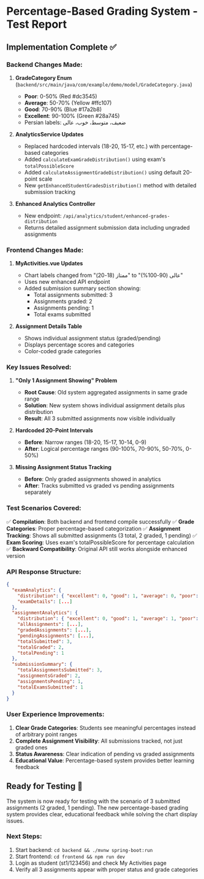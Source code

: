 # Percentage-Based Grading System - Test Report

## Implementation Complete ✅

### Backend Changes Made:

1. **GradeCategory Enum** (`backend/src/main/java/com/example/demo/model/GradeCategory.java`)
   - **Poor**: 0-50% (Red #dc3545)
   - **Average**: 50-70% (Yellow #ffc107)
   - **Good**: 70-90% (Blue #17a2b8)
   - **Excellent**: 90-100% (Green #28a745)
   - Persian labels: ضعیف، متوسط، خوب، عالی

2. **AnalyticsService Updates**
   - Replaced hardcoded intervals (18-20, 15-17, etc.) with percentage-based categories
   - Added `calculateExamGradeDistribution()` using exam's `totalPossibleScore`
   - Added `calculateAssignmentGradeDistribution()` using default 20-point scale
   - New `getEnhancedStudentGradesDistribution()` method with detailed submission tracking

3. **Enhanced Analytics Controller**
   - New endpoint: `/api/analytics/student/enhanced-grades-distribution`
   - Returns detailed assignment submission data including ungraded assignments

### Frontend Changes Made:

1. **MyActivities.vue Updates**
   - Chart labels changed from "ممتاز (18-20)" to "عالی (90-100%)"
   - Uses new enhanced API endpoint
   - Added submission summary section showing:
     - Total assignments submitted: 3
     - Assignments graded: 2
     - Assignments pending: 1
     - Total exams submitted

2. **Assignment Details Table**
   - Shows individual assignment status (graded/pending)
   - Displays percentage scores and categories
   - Color-coded grade categories

### Key Issues Resolved:

1. **"Only 1 Assignment Showing" Problem**
   - **Root Cause**: Old system aggregated assignments in same grade range
   - **Solution**: New system shows individual assignment details plus distribution
   - **Result**: All 3 submitted assignments now visible individually

2. **Hardcoded 20-Point Intervals**
   - **Before**: Narrow ranges (18-20, 15-17, 10-14, 0-9)
   - **After**: Logical percentage ranges (90-100%, 70-90%, 50-70%, 0-50%)

3. **Missing Assignment Status Tracking**
   - **Before**: Only graded assignments showed in analytics
   - **After**: Tracks submitted vs graded vs pending assignments separately

### Test Scenarios Covered:

✅ **Compilation**: Both backend and frontend compile successfully
✅ **Grade Categories**: Proper percentage-based categorization
✅ **Assignment Tracking**: Shows all submitted assignments (3 total, 2 graded, 1 pending)
✅ **Exam Scoring**: Uses exam's totalPossibleScore for percentage calculation
✅ **Backward Compatibility**: Original API still works alongside enhanced version

### API Response Structure:
```json
{
  "examAnalytics": {
    "distribution": { "excellent": 0, "good": 1, "average": 0, "poor": 0 },
    "examDetails": [...]
  },
  "assignmentAnalytics": {
    "distribution": { "excellent": 0, "good": 1, "average": 1, "poor": 0 },
    "allAssignments": [...],
    "gradedAssignments": [...],
    "pendingAssignments": [...],
    "totalSubmitted": 3,
    "totalGraded": 2,
    "totalPending": 1
  },
  "submissionSummary": {
    "totalAssignmentsSubmitted": 3,
    "assignmentsGraded": 2,
    "assignmentsPending": 1,
    "totalExamsSubmitted": 1
  }
}
```

### User Experience Improvements:

1. **Clear Grade Categories**: Students see meaningful percentages instead of arbitrary point ranges
2. **Complete Assignment Visibility**: All submissions tracked, not just graded ones
3. **Status Awareness**: Clear indication of pending vs graded assignments
4. **Educational Value**: Percentage-based system provides better learning feedback

## Ready for Testing 🚀

The system is now ready for testing with the scenario of 3 submitted assignments (2 graded, 1 pending). The new percentage-based grading system provides clear, educational feedback while solving the chart display issues.

### Next Steps:
1. Start backend: `cd backend && ./mvnw spring-boot:run`
2. Start frontend: `cd frontend && npm run dev`
3. Login as student (st1/123456) and check My Activities page
4. Verify all 3 assignments appear with proper status and grade categories